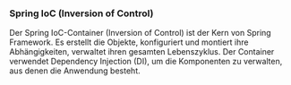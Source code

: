 ### Spring IoC (Inversion of Control)
Der Spring IoC-Container (Inversion of Control) ist der Kern von Spring Framework. Es erstellt 
die Objekte, konfiguriert und montiert ihre Abhängigkeiten, verwaltet ihren gesamten Lebenszyklus. 
Der Container verwendet Dependency Injection (DI), um die Komponenten zu verwalten, aus denen die 
Anwendung besteht. 


